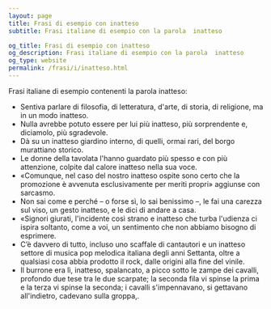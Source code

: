 ```yaml
---
layout: page
title: Frasi di esempio con inatteso 
subtitle: Frasi italiane di esempio con la parola  inatteso

og_title: Frasi di esempio con inatteso 
og_description: Frasi italiane di esempio con la parola  inatteso
og_type: website
permalink: /frasi/i/inatteso.html
---
```


Frasi italiane di esempio contenenti la parola inatteso:


- Sentiva parlare di filosofia, di letteratura, d'arte, di storia, di religione, ma in un modo inatteso.
- Nulla avrebbe potuto essere per lui più inatteso, più sorprendente e, diciamolo, più sgradevole.
- Dà su un inatteso giardino interno, di quelli, ormai rari, del borgo murattiano storico.
- Le donne della tavolata l'hanno guardato più spesso e con più attenzione, colpite dal calore inatteso nella sua voce.
- «Comunque, nel caso del nostro inatteso ospite sono certo che la promozione è avvenuta esclusivamente per meriti propri» aggiunse con sarcasmo.
- Non sai come e perché – o forse sì, lo sai benissimo –, le fai una carezza sul viso, un gesto inatteso, e le dici di andare a casa.
- «Signori giurati, l'incidente così strano e inatteso che turba l'udienza ci ispira soltanto, come a voi, un sentimento che non abbiamo bisogno di esprimere.
- C’è davvero di tutto, incluso uno scaffale di cantautori e un inatteso settore di musica pop melodica italiana degli anni Settanta, oltre a qualsiasi cosa abbia prodotto il rock, dalle origini alla fine del vinile.
- Il burrone era lì, inatteso, spalancato, a picco sotto le zampe dei cavalli, profondo due tese tra le due scarpate; la seconda fila vi spinse la prima e la terza vi spinse la seconda; i cavalli s'impennavano, si gettavano all'indietro, cadevano sulla groppa,.
